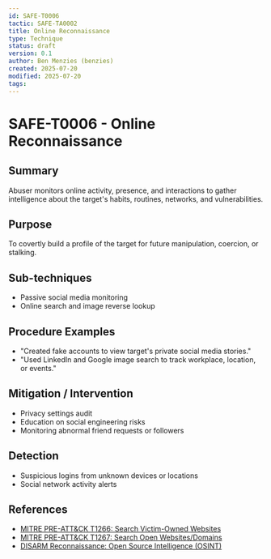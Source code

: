 ```yaml
---
id: SAFE-T0006
tactic: SAFE-TA0002
title: Online Reconnaissance
type: Technique
status: draft
version: 0.1
author: Ben Menzies (benzies)
created: 2025-07-20
modified: 2025-07-20
tags:
---
```


# SAFE-T0006 - Online Reconnaissance

## Summary

Abuser monitors online activity, presence, and interactions to gather intelligence about the target's habits, routines, networks, and vulnerabilities.

## Purpose

To covertly build a profile of the target for future manipulation, coercion, or stalking.

## Sub-techniques

* Passive social media monitoring
* Online search and image reverse lookup

## Procedure Examples

* "Created fake accounts to view target's private social media stories."
* "Used LinkedIn and Google image search to track workplace, location, or events."

## Mitigation / Intervention

* Privacy settings audit
* Education on social engineering risks
* Monitoring abnormal friend requests or followers

## Detection

* Suspicious logins from unknown devices or locations
* Social network activity alerts

## References

* [MITRE PRE-ATT\&CK T1266: Search Victim-Owned Websites](https://attack.mitre.org/techniques/T1266/)
* [MITRE PRE-ATT\&CK T1267: Search Open Websites/Domains](https://attack.mitre.org/techniques/T1267/)
* [DISARM Reconnaissance: Open Source Intelligence (OSINT)](https://github.com/centerforsecurityandemergingtechnology/DISARM-framework)